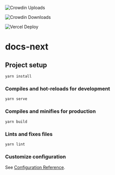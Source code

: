 ![Crowdin Uploads](https://github.com/vuetifyjs/docs-next/workflows/Crowdin%20Uploads/badge.svg)

![Crowdin Downloads](https://github.com/vuetifyjs/docs-next/workflows/Crowdin%20Downloads/badge.svg)

![Vercel Deploy](https://github.com/vuetifyjs/docs-next/workflows/Vercel%20Deploy/badge.svg)

# docs-next

## Project setup
```
yarn install
```

### Compiles and hot-reloads for development
```
yarn serve
```

### Compiles and minifies for production
```
yarn build
```

### Lints and fixes files
```
yarn lint
```

### Customize configuration
See [Configuration Reference](https://cli.vuejs.org/config/).
